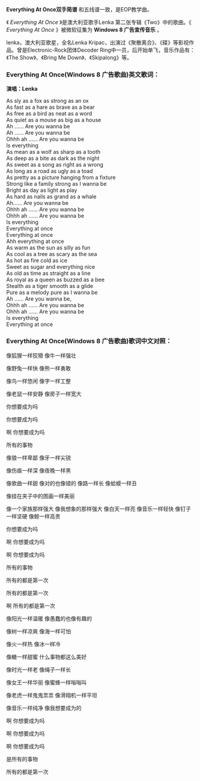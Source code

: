 

**Everything At Once双手简谱** 和五线谱一致，是EOP教学曲。

《 _Everything At Once_ 》是澳大利亚歌手Lenka 第二张专辑《Two》中的歌曲。《 _Everything At Once_
》被微软征集为 **Windows 8 广告宣传音乐** 。

lenka，澳大利亚歌星，全名Lenka Kripac，出演过《聚散离合》、《碟》等影视作品。曾是Electronic-Rock团体Decoder
Ring中一员，后开始单飞，音乐作品有：《The Show》、《Bring Me Down》、《Skipalong》等。

### Everything At Once(Windows 8 广告歌曲)英文歌词：

**演唱：Lenka**

As sly as a fox as strong as an ox  
As fast as a hare as brave as a bear  
As free as a bird as neat as a word  
As quiet as a mouse as big as a house  
Ah …… Are you wanna be  
Ah …… Are you wanna be  
Ohhh ah …… Are you wanna be  
Is everything  
As mean as a wolf as sharp as a tooth  
As deep as a bite as dark as the night  
As sweet as a song as right as a wrong  
As long as a road as ugly as a toad  
As pretty as a picture hanging from a fixture  
Strong like a family strong as I wanna be  
Bright as day as light as play  
As hard as nails as grand as a whale  
Ah…… Are you wanna be  
Ohhh ah …… Are you wanna be  
Ohhh ah …… Are you wanna be  
Is everything  
Everything at once  
Everything at once  
Ahh everything at once  
As warm as the sun as silly as fun  
As cool as a tree as scary as the sea  
As hot as fire cold as ice  
Sweet as sugar and everything nice  
As old as time as straight as a line  
As royal as a queen as buzzed as a bee  
Stealth as a tiger smooth as a glide  
Pure as a melody pure as I wanna be  
Ah …… Are you wanna be,  
Ohhh ah …… Are you wanna be  
Ohhh ah …… Are you wanna be  
Is everything  
Everything at once

### Everything At Once(Windows 8 广告歌曲)歌词中文对照：

像狐狸一样狡猾 像牛一样强壮

像野兔一样快 像熊一样勇敢

像鸟一样悠闲 像字一样工整

像老鼠一样安静 像房子一样宽大

你想要成为吗

你想要成为吗

啊 你想要成为吗

所有的事物

像狼一样卑鄙 像牙一样尖锐

像伤痕一样深 像夜晚一样黑

像歌曲一样甜 像对的也像错的 像路一样长 像蛤蟆一样丑

像挂在夹子中的图画一样美丽

像一个家族那样强大 像我想象的那样强大 像白天一样亮 像音乐一样轻快 像钉子一样坚硬 像鲸一样高贵

你想要成为吗

啊 你想要成为吗

啊 你想要成为吗

所有的事物

所有的都是第一次

所有的都是第一次

啊 所有的都是第一次

像阳光一样温暖 像愚蠢的也像有趣的

像树一样凉爽 像海一样可怕

像火一样热 像冰一样冷

像糖一样甜蜜 什么事物都这么美好

像时光一样老 像绳子一样长

像女王一样华丽 像蜜蜂一样嗡嗡叫

像老虎一样鬼鬼祟祟 像滑翔机一样平坦

像音乐一样纯净 像我想要成为的

啊 你想要成为吗

啊 你想要成为吗

啊 你想要成为吗

是所有的事物

所有的都是第一次

